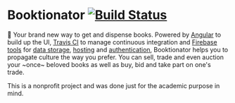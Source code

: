 # Booktionator [![Build Status](https://travis-ci.org/calvingerling/booktionator.svg?branch=master)](https://travis-ci.org/calvingerling/booktionator)

:notebook_with_decorative_cover: Your brand new way to get and dispense books.
Powered by [Angular](https://angular.io/) to build up the UI, [Travis CI](https://travis-ci.org/) to manage continuous integration and [Firebase tools](https://firebase.google.com/) for [data storage](https://firebase.google.com/products/database/), [hosting](https://firebase.google.com/products/hosting/) and [authentication](https://firebase.google.com/products/auth/), Booktionator helps you to propagate culture the way you prefer. You can sell, trade and even auction your ~once~ beloved books as well as buy, bid and take part on one's trade.

This is a nonprofit project and was done just for the academic purpose in mind.
